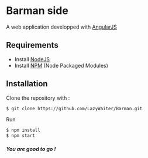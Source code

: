 Barman side
======
A web application developped with [AngularJS](https://angularjs.org/)

Requirements
------------

* Install [NodeJS](http://nodejs.org/)
* Install [NPM](http://nodejs.org/) (Node Packaged Modules)

Installation
------------

Clone the repository with :
```sh
$ git clone https://github.com/LazyWaiter/Barman.git
```

Run
```sh
$ npm install
$ npm start
```

##### You are good to go !
